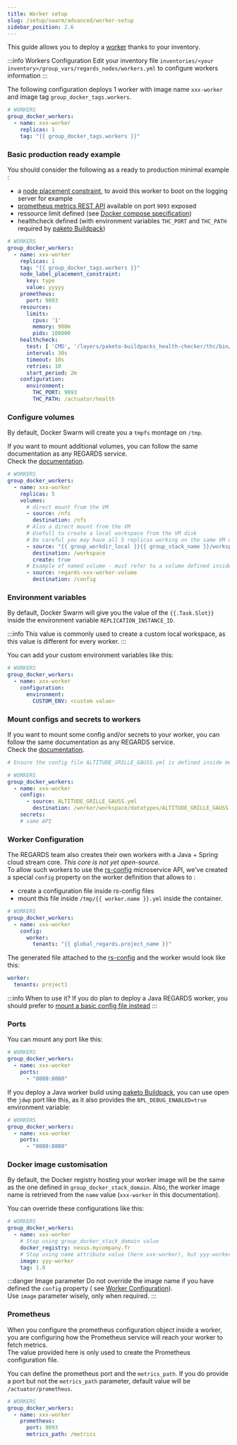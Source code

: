 ```yaml
---
title: Worker setup
slug: /setup/swarm/advanced/worker-setup
sidebar_position: 2.6
---
```


This guide allows you to deploy a [worker](../../../development/concepts/08-workers.md) thanks to your inventory.

:::info Workers Configuration
Edit your inventory file `inventories/<your inventory>/group_vars/regards_nodes/workers.yml` to configure workers
information
:::

The following configuration deploys 1 worker with image name `xxx-worker` and image tag `group_docker_tags.workers`.

```yaml title="Minimal worker configuration"
# WORKERS
group_docker_workers:
  - name: xxx-worker
    replicas: 1
    tag: "{{ group_docker_tags.workers }}"
```

### Basic production ready example

You should consider the following as a ready to production minimal example :

- a [node placement constraint](./swarm-placement-constraint.md), to avoid this worker to boot on the logging server for example
- [prometheus metrics REST API](#prometheus) available on port `9093` exposed
- ressource limit defined (see [Docker compose specification](https://docs.docker.com/reference/compose-file/deploy/#resources))
- healthcheck defined (with environment variables `THC_PORT` and `THC_PATH` required
  by [paketo Buildpack](https://paketo.io/))

```yaml title="Ready to production minimal worker configuration"
# WORKERS
group_docker_workers:
  - name: xxx-worker
    replicas: 1
    tag: "{{ group_docker_tags.workers }}"
    node_label_placement_constraint:
      key: type
      value: yyyyy
    prometheus:
      port: 9093
    resources:
      limits:
        cpus: '1'
        memory: 900m
        pids: 100000
    healthcheck:
      test: [ 'CMD', '/layers/paketo-buildpacks_health-checker/thc/bin/thc' ]
      interval: 30s
      timeout: 10s
      retries: 10
      start_period: 2m
    configuration:
      environment:
        THC_PORT: 9093
        THC_PATH: /actuator/health
```

### Configure volumes

By default, Docker Swarm will create you a `tmpfs` montage on `/tmp`.

If you want to mount additional volumes, you can follow the same documentation as any REGARDS service.  
Check the [documentation](./swarm-volumes.md#mount-volume-to-services).

```yaml title="Ready to production minimal worker configuration"
# WORKERS
group_docker_workers:
  - name: xxx-worker
    replicas: 5
    volumes:
      # direct mount from the VM
      - source: /nfs
        destination: /nfs
      # Also a direct mount from the VM
      # Usefull to create a local workspace from the VM disk
      # Be careful you may have all 5 replicas working on the same VM disk (check REPLICATION_INSTANCE_ID environnement variable)
      - source: "{{ group_workdir_local }}{{ group_stack_name }}/workspace/regards/workers/swot-file-extraction-worker/workspace"
        destination: /workspace
        create: true
      # Example of named volume - must refer to a volume defined inside mounts.yml
      - source: regards-xxx-worker-volume
        destination: /config
```

### Environment variables

By default, Docker Swarm will give you the value of the `{{.Task.Slot}}` inside the environment
variable `REPLICATION_INSTANCE_ID`.

:::info
This value is commonly used to create a custom local workspace, as this value is different for every worker.
:::

You can add your custom environment variables like this:

```yaml
# WORKERS
group_docker_workers:
  - name: xxx-worker
    configuration:
      environment:
        CUSTOM_ENV: <custom value>
```

### Mount configs and secrets to workers

If you want to mount some config and/or secrets to your worker, you can follow the same documentation as any REGARDS
service.  
Check the [documentation](./swarm-volumes.md#mount-configs-and-secrets-to-services).

```yaml {1,7-8} title="Config file on worker example"
# Ensure the config file ALTITUDE_GRILLE_GAUSS.yml is defined inside mounts.yml

# WORKERS
group_docker_workers:
  - name: xxx-worker
    configs:
      - source: ALTITUDE_GRILLE_GAUSS.yml
        destination: /worker/workspace/datatypes/ALTITUDE_GRILLE_GAUSS.yml
    secrets:
    # same API
```

### Worker Configuration

The REGARDS team also creates their own workers with a Java + Spring cloud stream core. _This core is not yet
open-source._  
To allow such workers to use the [rs-config](../../../development/services/config/overview.md) microservice API, we've
created a special `config` property on the worker definition that allows to :

- create a configuration file inside rs-config files
- mount this file inside `/tmp/{{ worker.name }}.yml` inside the container.

```yaml
# WORKERS
group_docker_workers:
  - name: xxx-worker
    config:
      worker:
        tenants: "{{ global_regards.project_name }}"
```

The generated file attached to the  [rs-config](../../../development/services/config/overview.md) and the worker would
look like this:

```yaml
worker:
  tenants: project1
```

:::info When to use it?
If you do plan to deploy a Java REGARDS worker, you should prefer
to [mount a basic config file instead](#mount-configs-and-secrets-to-workers)
:::

### Ports

You can mount any port like this:

```yaml
# WORKERS
group_docker_workers:
  - name: xxx-worker
    ports:
      - "8080:8080"
```

If you deploy a Java worker build using [paketo Buildpack](https://paketo.io/), you can use open the `jdwp` port like
this, as it also provides the `BPL_DEBUG_ENABLED=true` environment variable:

```yaml
# WORKERS
group_docker_workers:
  - name: xxx-worker
    ports:
      - "8080:8080"
```

### Docker image customisation

By default, the Docker registry hosting your worker image will be the same as the one defined
in `group_docker_stack_domain`.
Also, the worker image name is retrieved from the `name` value (`xxx-worker` in this documentation).

You can override these configurations like this:

```yaml title="Example that fetches an image named nexus.mycompany.fr/yyy-worker:1.0"
# WORKERS
group_docker_workers:
  - name: xxx-worker
    # Stop using group_docker_stack_domain value
    docker_registry: nexus.mycompany.fr
    # Stop using name attribute value (here xxx-worker), but yyy-worker
    image: yyy-worker
    tag: 1.0
```

:::danger Image parameter
Do not override the image name if you have defined the `config` property (
see [Worker Configuration](#worker-configuration)).  
Use `image` parameter wisely, only when required.
:::

### Prometheus

When you configure the prometheus configuration object inside a worker, you are configuring how the Prometheus service
will reach your worker to fetch metrics.  
The value provided here is only used to create the Prometheus configuration file.

You can define the prometheus port and the `metrics_path`. If you do provide a port but not the `metrics_path`
parameter, default value will be `/actuator/prometheus`.

```yaml title="Prometheus will query all instances of xxx-worker with URL xxx-worker:9093/metrics"
# WORKERS
group_docker_workers:
  - name: xxx-worker
    prometheus:
      port: 9093
      metrics_path: /metrics
```
